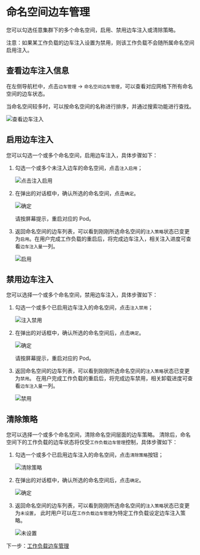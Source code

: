 # 命名空间边车管理

您可以勾选任意集群下的多个命名空间，启用、禁用边车注入或清除策略。

注意：如果某工作负载的边车注入设置为禁用，则该工作负载不会随所属命名空间启用注入。

## 查看边车注入信息

在左侧导航栏中，点击`边车管理` -> `命名空间边车管理`，可以查看对应网格下所有命名空间的边车状态。

当命名空间较多时，可以按命名空间的名称进行排序，并通过搜索功能进行查找。

![查看边车注入](https://docs.daocloud.io/daocloud-docs-images/docs/zh/docs/mspider/images/ns-sidecar01.png)

## 启用边车注入

您可以勾选一个或多个命名空间，启用边车注入，具体步骤如下：

1. 勾选一个或多个未注入边车的命名空间，点击`注入启用`；

    ![点击注入启用](https://docs.daocloud.io/daocloud-docs-images/docs/zh/docs/mspider/images/ns-sidecar02.png)

2. 在弹出的对话框中，确认所选的命名空间，点击`确定`。

    ![确定](https://docs.daocloud.io/daocloud-docs-images/docs/zh/docs/mspider/images/ns-sidecar03.png)

    请按屏幕提示，重启对应的 Pod。

3. 返回命名空间的边车列表，可以看到刚刚所选命名空间的`注入策略`状态已变更为`启用`。在用户完成工作负载的重启后，将完成边车注入，相关注入进度可查看`边车注入量`一列。

    ![启用](https://docs.daocloud.io/daocloud-docs-images/docs/zh/docs/mspider/images/ns-sidecar03-01.png)

## 禁用边车注入

您可以选择一个或多个命名空间，禁用边车注入，具体步骤如下：

1. 勾选一个或多个已启用边车注入的命名空间，点击`注入禁用`；

    ![注入禁用](https://docs.daocloud.io/daocloud-docs-images/docs/zh/docs/mspider/images/ns-sidecar04.png)

2. 在弹出的对话框中，确认所选的命名空间后，点击`确定`。

    ![确定](https://docs.daocloud.io/daocloud-docs-images/docs/zh/docs/mspider/images/ns-sidecar05.png)

    请按屏幕提示，重启对应的 Pod。

3. 返回命名空间的边车列表，可以看到刚刚所选命名空间的`注入策略`状态已变更为`禁用`。
   在用户完成工作负载的重启后，将完成边车禁用，相关卸载进度可查看`边车注入量`一列。

    ![禁用](https://docs.daocloud.io/daocloud-docs-images/docs/zh/docs/mspider/images/ns-sidecar05-01.png)

## 清除策略

您可以选择一个或多个命名空间，清除命名空间层面的边车策略。
清除后，命名空间下的工作负载的边车状态将仅受`工作负载边车管理`控制，具体步骤如下：

1. 勾选一个或多个已启用边车注入的命名空间，点击`清除策略`按钮；

    ![清除策略](https://docs.daocloud.io/daocloud-docs-images/docs/zh/docs/mspider/images/ns-sidecar04.png)

2. 在弹出的对话框中，确认所选的命名空间后，点击`确定`。

    ![确定](https://docs.daocloud.io/daocloud-docs-images/docs/zh/docs/mspider/images/ns-sidecar07.png)

3. 返回命名空间的边车列表，可以看到刚刚所选命名空间的`注入策略`状态已变更为`未设置`，
   此时用户可以在`工作负载边车管理`为特定工作负载设定边车注入策略。

    ![未设置](https://docs.daocloud.io/daocloud-docs-images/docs/zh/docs/mspider/images/ns-sidecar07-01.png)

下一步：[工作负载边车管理](./workload-sidecar.md)
